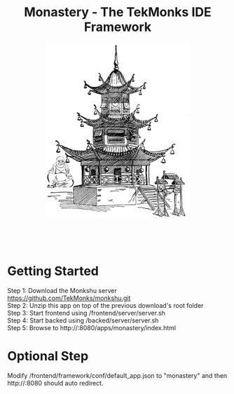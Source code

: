 <div align="center"><h1>Monastery - The TekMonks IDE Framework</h1>

<img src="https://github.com/TekMonksGitHub/raw/blob/master/monastery.gif?raw=true" height="400px">
<p>&nbsp;</p>
<p>&nbsp;</p>
</div>

Getting Started
===============
Step 1: Download the Monkshu server https://github.com/TekMonks/monkshu.git  
Step 2: Unzip this app on top of the previous download's root folder  
Step 3: Start frontend using <monkshu>/frontend/server/server.sh  
Step 4: Start backed using <monkshu>/backed/server/server.sh  
Step 5: Browse to http://<your IP>:8080/apps/monastery/index.html  

Optional Step
=============
Modify /frontend/framework/conf/default_app.json to "monastery" and then http://<your IP>:8080 should auto redirect.
